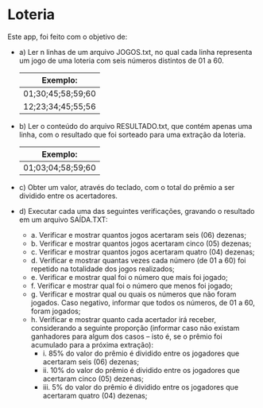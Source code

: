 # Loteria

Este app, foi feito com o objetivo de:

- a)  Ler n linhas de um arquivo JOGOS.txt, no qual cada linha representa um jogo de uma loteria com seis números distintos de 01 a 60. 
 
  Exemplo: |
  ---------|
  01;30;45;58;59;60 | 
  12;23;34;45;55;56 |
 
- b) Ler o conteúdo do arquivo RESULTADO.txt, que contém apenas uma linha, com o resultado que foi sorteado para uma extração da loteria. 
 
  Exemplo: |
  ---------|
  01;03;04;58;59;60| 
 
- c) Obter um valor, através do teclado, com o total do prêmio a ser dividido entre os acertadores. 
 
- d) Executar cada uma das seguintes verificações, gravando o resultado em um arquivo SAÍDA.TXT: 
  - a. Verificar e mostrar quantos jogos acertaram seis (06) dezenas; 
  - b. Verificar e mostrar quantos jogos acertaram cinco (05) dezenas; 
  - c. Verificar e mostrar quantos jogos acertaram quatro (04) dezenas; 
  - d. Verificar e mostrar quantas vezes cada número (de 01 a 60) foi repetido na totalidade dos jogos realizados;
  - e. Verificar e mostrar qual foi o número que mais foi jogado;
  - f. Verificar e mostrar qual foi o número que menos foi jogado; 
  - g. Verificar e mostrar qual ou quais os números que não foram jogados. Caso negativo, informar que todos os números, de 01 a 60, foram jogados;
  - h. Verificar e mostrar quanto cada acertador irá receber, considerando a seguinte proporção (informar caso não existam ganhadores para algum dos casos – isto é, se o prêmio foi acumulado para a próxima extração):
     - i. 85% do valor do prêmio é dividido entre os jogadores que acertaram seis (06) dezenas; 
     - ii. 10% do valor do prêmio é dividido entre os jogadores que acertaram cinco (05) dezenas; 
     - iii. 5% do valor do prêmio é dividido entre os jogadores que acertaram quatro (04) dezenas; 
